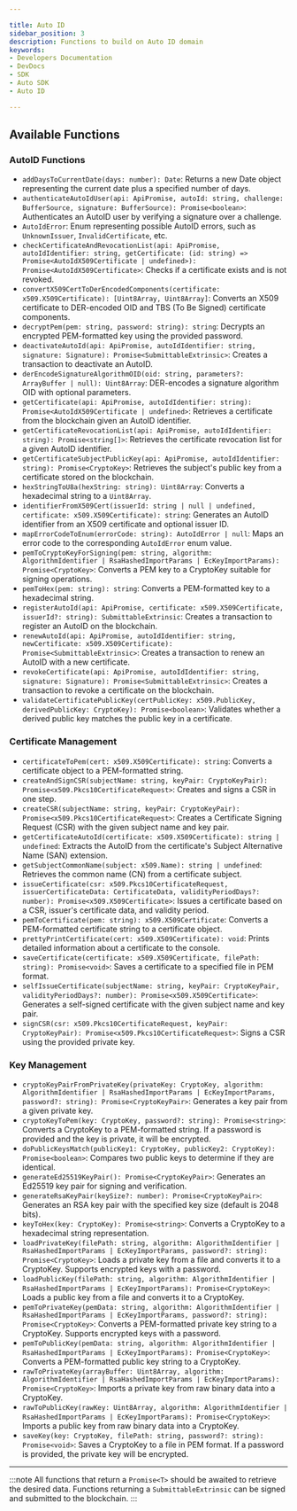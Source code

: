 ```yaml
---

title: Auto ID  
sidebar_position: 3  
description: Functions to build on Auto ID domain  
keywords:
- Developers Documentation
- DevDocs
- SDK
- Auto SDK
- Auto ID

---
```


## Available Functions

### AutoID Functions

- `addDaysToCurrentDate(days: number): Date`: Returns a new Date object representing the current date plus a specified number of days.
- `authenticateAutoIdUser(api: ApiPromise, autoId: string, challenge: BufferSource, signature: BufferSource): Promise<boolean>`: Authenticates an AutoID user by verifying a signature over a challenge.
- `AutoIdError`: Enum representing possible AutoID errors, such as `UnknownIssuer`, `InvalidCertificate`, etc.
- `checkCertificateAndRevocationList(api: ApiPromise, autoIdIdentifier: string, getCertificate: (id: string) => Promise<AutoIdX509Certificate | undefined>): Promise<AutoIdX509Certificate>`: Checks if a certificate exists and is not revoked.
- `convertX509CertToDerEncodedComponents(certificate: x509.X509Certificate): [Uint8Array, Uint8Array]`: Converts an X509 certificate to DER-encoded OID and TBS (To Be Signed) certificate components.
- `decryptPem(pem: string, password: string): string`: Decrypts an encrypted PEM-formatted key using the provided password.
- `deactivateAutoId(api: ApiPromise, autoIdIdentifier: string, signature: Signature): Promise<SubmittableExtrinsic>`: Creates a transaction to deactivate an AutoID.
- `derEncodeSignatureAlgorithmOID(oid: string, parameters?: ArrayBuffer | null): Uint8Array`: DER-encodes a signature algorithm OID with optional parameters.
- `getCertificate(api: ApiPromise, autoIdIdentifier: string): Promise<AutoIdX509Certificate | undefined>`: Retrieves a certificate from the blockchain given an AutoID identifier.
- `getCertificateRevocationList(api: ApiPromise, autoIdIdentifier: string): Promise<string[]>`: Retrieves the certificate revocation list for a given AutoID identifier.
- `getCertificateSubjectPublicKey(api: ApiPromise, autoIdIdentifier: string): Promise<CryptoKey>`: Retrieves the subject's public key from a certificate stored on the blockchain.
- `hexStringToU8a(hexString: string): Uint8Array`: Converts a hexadecimal string to a `Uint8Array`.
- `identifierFromX509Cert(issuerId: string | null | undefined, certificate: x509.X509Certificate): string`: Generates an AutoID identifier from an X509 certificate and optional issuer ID.
- `mapErrorCodeToEnum(errorCode: string): AutoIdError | null`: Maps an error code to the corresponding `AutoIdError` enum value.
- `pemToCryptoKeyForSigning(pem: string, algorithm: AlgorithmIdentifier | RsaHashedImportParams | EcKeyImportParams): Promise<CryptoKey>`: Converts a PEM key to a CryptoKey suitable for signing operations.
- `pemToHex(pem: string): string`: Converts a PEM-formatted key to a hexadecimal string.
- `registerAutoId(api: ApiPromise, certificate: x509.X509Certificate, issuerId?: string): SubmittableExtrinsic`: Creates a transaction to register an AutoID on the blockchain.
- `renewAutoId(api: ApiPromise, autoIdIdentifier: string, newCertificate: x509.X509Certificate): Promise<SubmittableExtrinsic>`: Creates a transaction to renew an AutoID with a new certificate.
- `revokeCertificate(api: ApiPromise, autoIdIdentifier: string, signature: Signature): Promise<SubmittableExtrinsic>`: Creates a transaction to revoke a certificate on the blockchain.
- `validateCertificatePublicKey(certPublicKey: x509.PublicKey, derivedPublicKey: CryptoKey): Promise<boolean>`: Validates whether a derived public key matches the public key in a certificate.

### Certificate Management

- `certificateToPem(cert: x509.X509Certificate): string`: Converts a certificate object to a PEM-formatted string.
- `createAndSignCSR(subjectName: string, keyPair: CryptoKeyPair): Promise<x509.Pkcs10CertificateRequest>`: Creates and signs a CSR in one step.
- `createCSR(subjectName: string, keyPair: CryptoKeyPair): Promise<x509.Pkcs10CertificateRequest>`: Creates a Certificate Signing Request (CSR) with the given subject name and key pair.
- `getCertificateAutoId(certificate: x509.X509Certificate): string | undefined`: Extracts the AutoID from the certificate's Subject Alternative Name (SAN) extension.
- `getSubjectCommonName(subject: x509.Name): string | undefined`: Retrieves the common name (CN) from a certificate subject.
- `issueCertificate(csr: x509.Pkcs10CertificateRequest, issuerCertificateData: CertificateData, validityPeriodDays?: number): Promise<x509.X509Certificate>`: Issues a certificate based on a CSR, issuer's certificate data, and validity period.
- `pemToCertificate(pem: string): x509.X509Certificate`: Converts a PEM-formatted certificate string to a certificate object.
- `prettyPrintCertificate(cert: x509.X509Certificate): void`: Prints detailed information about a certificate to the console.
- `saveCertificate(certificate: x509.X509Certificate, filePath: string): Promise<void>`: Saves a certificate to a specified file in PEM format.
- `selfIssueCertificate(subjectName: string, keyPair: CryptoKeyPair, validityPeriodDays?: number): Promise<x509.X509Certificate>`: Generates a self-signed certificate with the given subject name and key pair.
- `signCSR(csr: x509.Pkcs10CertificateRequest, keyPair: CryptoKeyPair): Promise<x509.Pkcs10CertificateRequest>`: Signs a CSR using the provided private key.

### Key Management

- `cryptoKeyPairFromPrivateKey(privateKey: CryptoKey, algorithm: AlgorithmIdentifier | RsaHashedImportParams | EcKeyImportParams, password?: string): Promise<CryptoKeyPair>`: Generates a key pair from a given private key.
- `cryptoKeyToPem(key: CryptoKey, password?: string): Promise<string>`: Converts a CryptoKey to a PEM-formatted string. If a password is provided and the key is private, it will be encrypted.
- `doPublicKeysMatch(publicKey1: CryptoKey, publicKey2: CryptoKey): Promise<boolean>`: Compares two public keys to determine if they are identical.
- `generateEd25519KeyPair(): Promise<CryptoKeyPair>`: Generates an Ed25519 key pair for signing and verification.
- `generateRsaKeyPair(keySize?: number): Promise<CryptoKeyPair>`: Generates an RSA key pair with the specified key size (default is 2048 bits).
- `keyToHex(key: CryptoKey): Promise<string>`: Converts a CryptoKey to a hexadecimal string representation.
- `loadPrivateKey(filePath: string, algorithm: AlgorithmIdentifier | RsaHashedImportParams | EcKeyImportParams, password?: string): Promise<CryptoKey>`: Loads a private key from a file and converts it to a CryptoKey. Supports encrypted keys with a password.
- `loadPublicKey(filePath: string, algorithm: AlgorithmIdentifier | RsaHashedImportParams | EcKeyImportParams): Promise<CryptoKey>`: Loads a public key from a file and converts it to a CryptoKey.
- `pemToPrivateKey(pemData: string, algorithm: AlgorithmIdentifier | RsaHashedImportParams | EcKeyImportParams, password?: string): Promise<CryptoKey>`: Converts a PEM-formatted private key string to a CryptoKey. Supports encrypted keys with a password.
- `pemToPublicKey(pemData: string, algorithm: AlgorithmIdentifier | RsaHashedImportParams | EcKeyImportParams): Promise<CryptoKey>`: Converts a PEM-formatted public key string to a CryptoKey.
- `rawToPrivateKey(arrayBuffer: Uint8Array, algorithm: AlgorithmIdentifier | RsaHashedImportParams | EcKeyImportParams): Promise<CryptoKey>`: Imports a private key from raw binary data into a CryptoKey.
- `rawToPublicKey(rawKey: Uint8Array, algorithm: AlgorithmIdentifier | RsaHashedImportParams | EcKeyImportParams): Promise<CryptoKey>`: Imports a public key from raw binary data into a CryptoKey.
- `saveKey(key: CryptoKey, filePath: string, password?: string): Promise<void>`: Saves a CryptoKey to a file in PEM format. If a password is provided, the private key will be encrypted.

---

:::note
All functions that return a `Promise<T>` should be awaited to retrieve the desired data. Functions returning a `SubmittableExtrinsic` can be signed and submitted to the blockchain.
:::
